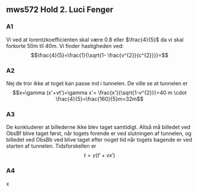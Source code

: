 ## mws572 Hold 2. Luci Fenger

### A1
Vi ved at lorentzkoefficienten skal være 0.8 eller $\frac{4}{5}$ da vi skal forkorte 50m til 40m.
Vi finder hastigheden ved:
$$\frac{4}{5}=\frac{1}{\sqrt{1- \frac{v^{2}}{c^{2}}}}=$$
### A2
Nej de tror ikke at toget kan passe ind i tunnelen. De ville se at tunnelen er $$x=\gamma (x'+vt')=\gamma x'= \frac{x'}{\sqrt{1-v^{2}}}=40 m \cdot \frac{4}{5}=\frac{160}{5}m=32m$$

### A3
De konkluderer at billederne ikke blev taget samtidigt. Altså må billedet ved ObsBf blive taget først, når togets forende er ved slutningen af tunnelen, og billedet ved ObsBb ved blive taget efter noget tid når togets bagende er ved starten af tunnelen.
Tidsforskellen er 
$$t=\gamma (t'+vx')$$
### A4
x